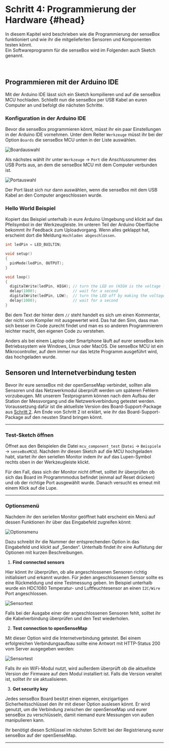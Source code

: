 # Schritt 4: Programmierung der Hardware {#head}
<div class="description"> In diesem Kapitel wird beschrieben wie die Programmierung der senseBox funktioniert und wie ihr die mitgelieferten Sensoren und Komponenten testen könnt.</div>

<div class="box_info">
    <i class="fa fa-info fa-fw" aria-hidden="true" style="color: #42acf3;"></i>
  Ein Softwareprogramm für die senseBox wird im Folgenden auch Sketch genannt.
</div>

<div><br><br></div>

## Programmieren mit der Arduino IDE
Mit der Arduino IDE lässt sich ein Sketch kompilieren und auf die senseBox MCU hochladen. Schließt nun die senseBox per USB Kabel an euren Computer an und befolgt die nächsten Schritte.

### Konfiguration in der Arduino IDE
Bevor die senseBox programmieren könnt, müsst ihr ein paar Einstellungen in der Arduino IDE vornehmen. Unter dem Reiter `Werkzeuge` müsst ihr bei der Option `Boards` die senseBox MCU unten in der Liste auswählen.

![Boardauswahl](../pictures/select_board.png)

Als nächstes wählt ihr unter `Werkzeuge` -> `Port` die Anschlussnummer des USB Ports aus, an dem die senseBox MCU mit dem Computer verbunden ist. 

![Portauswahl](../pictures/select_port.png)

<div class="box_warning">
    <i class="fa fa-exclamation-circle fa-fw" aria-hidden="true" style="color: #f0ad4e"></i>
    Der Port lässt sich nur dann auswählen, wenn die senseBox mit dem USB Kabel an den Computer angeschlossen wurde.
</div>

### Hello World Beispiel
Kopiert das Beispiel unterhalb in eure Arduino Umgebung und klickt auf das Pfeilsymbol in der Werkzeugleiste. Im unteren Teil der Arduino Oberfläche bekommt ihr Feedback zum Uploadvorgang. Wenn alles geklappt hat, erscheint dort die Meldung `Hochladen abgeschlossen`.

```cpp
int ledPin = LED_BUILTIN; 

void setup()
{
  pinMode(ledPin, OUTPUT);
}

void loop()
{
  digitalWrite(ledPin, HIGH); // turn the LED on (HIGH is the voltage level)
  delay(1000);                // wait for a second
  digitalWrite(ledPin, LOW);  // turn the LED off by making the voltage LOW
  delay(1000);                // wait for a second
}
```

Bei dem Text der hinter dem `//` steht handelt es sich um einen Kommentar, der nicht vom Kompiler mit ausgewertet wird. Das hat den Sinn, dass man sich besser im Code zurecht findet und man es so anderen Programmierern leichter macht, den eigenen Code zu verstehen. 

<div class="box_info">
    <i class="fa fa-info fa-fw" aria-hidden="true" style="color: #42acf3;"></i>
  Anders als bei einem Laptop oder Smartphone läuft auf eurer senseBox kein Betriebssystem wie Windows, Linux oder MacOS. Die senseBox MCU ist ein Mikrocontroller, auf dem immer nur das letzte Programm ausgeführt wird, das hochgeladen wurde.
</div>

## Sensoren und Internetverbindung testen
<div class="description">Bevor ihr eure senseBox mit der openSenseMap verbindet, sollten alle Sensoren und das Netzwerkmodul überprüft werden um späteren Fehlern vorzubeugen. Mit unserem Testprogramm können nach dem Aufbau der Station der Messvorgang und die Netzwerkverbindung getestet werden.</div>

<div class="box_warning">
    <i class="fa fa-exclamation-circle fa-fw" aria-hidden="true" style="color: #f0ad4e"></i>
    Voraussetzung dafür ist die aktuellste Version des Board-Support-Package aus <a href="board-support-packages-installieren.md">Schritt 2</a>. Am Ende von Schritt 2 ist erklärt, wie ihr das Board-Support-Package auf den neusten Stand bringen könnt.
</div>

------
### Test-Sketch öffnen
Öffnet aus den Beispielen die Datei `mcu_component_test` (`Datei` -> `Beispiele` -> `senseBoxMCU`). Nachdem ihr diesen Sketch auf die MCU hochgeladen habt, startet ihr den seriellen Monitor indem ihr auf das Lupen-Symbol rechts oben in der Werkzeugleiste klickt. 

<div class="box_info">
    <i class="fa fa-info fa-fw" aria-hidden="true" style="color: #42acf3;"></i>
  Für den Fall, dass sich der Monitor nicht öffnet, solltet ihr überprüfen ob sich das Board im Programmmodus befindet (einmal auf Reset drücken) und ob der richtige Port ausgewählt wurde. Danach versucht es erneut mit einem Klick auf die Lupe.
</div>

------
### Optionsmenü
Nachdem ihr den seriellen Monitor geöffnet habt erscheint ein Menü auf dessen Funktionen ihr über das Eingabefeld zugreifen könnt:

![Optionsmenu](../pictures/test_option-menu.png)

Dazu schreibt ihr die Nummer der entsprechenden Option in das Eingabefeld und klickt auf „Senden“. Unterhalb findet ihr eine Auflistung der Optionen mit kurzen Beschreibungen.

1. **Find connected sensors**

  Hier könnt ihr überprüfen, ob alle angeschlossenen Sensoren richtig initialisiert und erkannt wurden. Für jeden angeschlossenen Sensor sollte es eine Rückmeldung und eine Testmessung geben. Im Beispiel unterhalb wurde ein HDC1080 Temperatur- und Luftfeuchtesensor an einen `I2C/Wire` Port angeschlossen.

  ![Sensortest](../pictures/test_option1.png)

  <div class="box_info">
      <i class="fa fa-info fa-fw" aria-hidden="true" style="color: #42acf3;"></i>
     Falls bei der Ausgabe einer der angeschlossenen Sensoren fehlt, solltet ihr die Kabelverbindung überprüfen und den Test wiederholen.
  </div>

2. **Test connection to openSenseMap**

  Mit dieser Option wird die Internetverbindung getestet. Bei einem erfolgreichen Verbindungsaufbau sollte eine Antwort mit HTTP-Status 200 vom Server ausgegeben werden:

  ![Sensortest](../pictures/test_option2.png)

  <div class="box_info">
      <i class="fa fa-info fa-fw" aria-hidden="true" style="color: #42acf3;"></i>
     Falls ihr ein WiFi-Modul nutzt, wird außerdem überprüft ob die aktuellste Version der Firmware auf dem Modul installiert ist. Falls die Version veraltet ist, solltet ihr sie aktualisieren.
  </div>

3. **Get security key**

  Jedes senseBox Board besitzt einen eigenen, einzigartigen Sicherheitsschlüssel den ihr mit dieser Option auslesen könnt. Er wird genutzt, um die Verbindung zwischen der openSenseMap und eurer senseBox zu verschlüsseln, damit niemand eure Messungen von außen manipulieren kann.
  <div class="box_info">
      <i class="fa fa-info fa-fw" aria-hidden="true" style="color: #42acf3;"></i>
     Ihr benötigt diesen Schlüssel im nächsten Schritt bei der Registrierung eurer senseBox auf der openSenseMap.
  </div>

------







